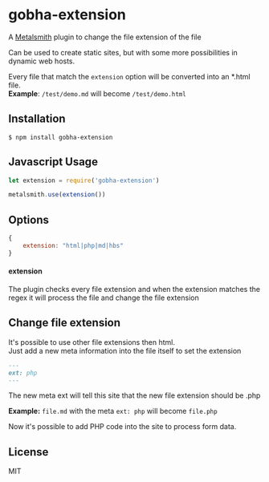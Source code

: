 # gobha-extension

A [Metalsmith](www.metalsmith.io) plugin to change the file extension of the file

Can be used to create static sites, but with some more possibilities in dynamic web hosts. 

Every file that match the `extension` option will be converted into an *.html file.  
**Example**: `/test/demo.md` will become `/test/demo.html` 


## Installation

	$ npm install gobha-extension

## Javascript Usage

```js
let extension = require('gobha-extension')

metalsmith.use(extension())
```

## Options

```js
{
	extension: "html|php|md|hbs"
}
```
#### extension

The plugin checks every file extension and when the extension matches the regex it will process the file and change the file extension

## Change file extension

It's possible to use other file extensions then html.  
Just add a new meta information into the file itself to set the extension

```md
---
ext: php
---
```

The new meta ext will tell this site that the new file extension should be .php

**Example:** `file.md` with the meta `ext: php` will become `file.php`

Now it's possible to add PHP code into the site to process form data.

## License
MIT